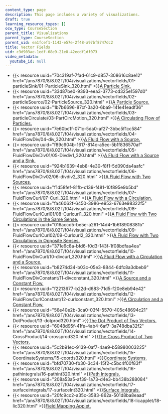```yaml
---
content_type: page
description: This page includes a variety of visualizations.
draft: true
learning_resource_types: []
ocw_type: CourseSection
parent_title: Visualizations
parent_type: CourseSection
parent_uid: ea1fcef1-1143-e57e-2f48-a97bf8747dc2
title: Vector Fields
uid: c3d903ae-1edf-68e9-21e8-42ecdf1df073
video_metadata:
  youtube_id: null
---
```

*   {{< resource uuid="70c319af-7fad-61c9-d857-308616c8ae12" href="/ans7870/8/8.02T/f04/visualizations/vectorfields/01-particleSink/01-ParticleSink_320.html" >}}[A Particle Sink.](/ans7870/8/8.02T/f04/visualizations/vectorfields/01-particleSink/01-ParticleSink_320.html)
*   {{< resource uuid="33d87be0-9393-eea3-3773-cd325e1597d0" href="/ans7870/8/8.02T/f04/visualizations/vectorfields/02-particleSource/02-ParticleSource_320.html" >}}[A Particle Source.](/ans7870/8/8.02T/f04/visualizations/vectorfields/02-particleSource/02-ParticleSource_320.html)
*   {{< resource uuid="1b7b6696-87cf-3a20-6ba9-141e41eadf36" href="/ans7870/8/8.02T/f04/visualizations/vectorfields/03-particleCirculate/03-PartCircMotion_320.html" >}}[A Circulating Flow of Particles.](/ans7870/8/8.02T/f04/visualizations/vectorfields/03-particleCirculate/03-PartCircMotion_320.html)
*   {{< resource uuid="7e60bc1f-071c-5da0-af27-3bbc5f1cc584" href="/ans7870/8/8.02T/f04/visualizations/vectorfields/04-FluidFlowDiv/04-div_320.html" >}}[A Fluid Flow with a Source.](/ans7870/8/8.02T/f04/visualizations/vectorfields/04-FluidFlowDiv/04-div_320.html)
*   {{< resource uuid="f89c904b-1617-814c-a5ec-5b1f836570af" href="/ans7870/8/8.02T/f04/visualizations/vectorfields/05-FluidFlowDivDiv01/05-Divdiv1_320.html" >}}[A Fluid Flow with a Source and a Sink.](/ans7870/8/8.02T/f04/visualizations/vectorfields/05-FluidFlowDivDiv01/05-Divdiv1_320.html)
*   {{< resource uuid="924b1639-4eb8-4e30-f8f1-5d090da4aafc" href="/ans7870/8/8.02T/f04/visualizations/vectorfields/06-FluidFlowDivDiv02/06-divdiv2_320.html" >}}[A Fluid Flow with Two Sources.](/ans7870/8/8.02T/f04/visualizations/vectorfields/06-FluidFlowDivDiv02/06-divdiv2_320.html)
*   {{< resource uuid="f1d58fef-81fb-c139-f481-10f895e9b5bd" href="/ans7870/8/8.02T/f04/visualizations/vectorfields/07-FluidFlowCurl/07-Curl_320.html" >}}[A Fluid Flow with a Circulation.](/ans7870/8/8.02T/f04/visualizations/vectorfields/07-FluidFlowCurl/07-Curl_320.html)
*   {{< resource uuid="fa46062f-6450-3986-e953-6763e98322f5" href="/ans7870/8/8.02T/f04/visualizations/vectorfields/08-FluidFlowCurlCurl01/08-Curlcurl1_320.html" >}}[A Fluid Flow with Two Circulations in the Same Sense.](/ans7870/8/8.02T/f04/visualizations/vectorfields/08-FluidFlowCurlCurl01/08-Curlcurl1_320.html)
*   {{< resource uuid="016accd5-be5e-a261-14d4-1b618908381b" href="/ans7870/8/8.02T/f04/visualizations/vectorfields/09-FluidFlowCurlCurl02/09-Curlcurl2_320.html" >}}[A Fluid Flow with Two Circulations in Opposite Senses.](/ans7870/8/8.02T/f04/visualizations/vectorfields/09-FluidFlowCurlCurl02/09-Curlcurl2_320.html)
*   {{< resource uuid="371e6c8a-bfd6-f0d3-143f-1f08bdfaa4ea" href="/ans7870/8/8.02T/f04/visualizations/vectorfields/10-FluidFlowDivCurl/10-divcurl_320.html" >}}[A Fluid Flow with a Circulation and a Source.](/ans7870/8/8.02T/f04/visualizations/vectorfields/10-FluidFlowDivCurl/10-divcurl_320.html)
*   {{< resource uuid="b8274d34-b03c-05e3-8844-6dfc8a3dbeb9" href="/ans7870/8/8.02T/f04/visualizations/vectorfields/11-FluidFlowDivConstant/11-divconstant_320.html" >}}[A Source and a Constant Flow.](/ans7870/8/8.02T/f04/visualizations/vectorfields/11-FluidFlowDivConstant/11-divconstant_320.html)
*   {{< resource uuid="f2213677-b22d-d683-71d5-f20e8eb94e42" href="/ans7870/8/8.02T/f04/visualizations/vectorfields/12-FluidFlowCurlConstant/12-curlconstant_320.html" >}}[A Circulation and a Constant Flow.](/ans7870/8/8.02T/f04/visualizations/vectorfields/12-FluidFlowCurlConstant/12-curlconstant_320.html)
*   {{< resource uuid="56e40e2b-3ca0-03f4-5570-405c48694c21" href="/ans7870/8/8.02T/f04/visualizations/vectorfields/13-DotProduct/13-dotprod320.html" >}}[The Dot Product of Two Vectors.](/ans7870/8/8.02T/f04/visualizations/vectorfields/13-DotProduct/13-dotprod320.html)
*   {{< resource uuid="6048d95f-41fe-4ab4-6af7-3a748dba32f2" href="/ans7870/8/8.02T/f04/visualizations/vectorfields/14-CrossProduct/14-crossprod320.html" >}}[The Cross Product of Two Vectors.](/ans7870/8/8.02T/f04/visualizations/vectorfields/14-CrossProduct/14-crossprod320.html)
*   {{< resource uuid="5c2b91ec-9139-0af7-4ae9-b58980003225" href="/ans7870/8/8.02T/f04/visualizations/vectorfields/15-CoordinateSystems/15-coords320.html" >}}[Coordinate Systems.](/ans7870/8/8.02T/f04/visualizations/vectorfields/15-CoordinateSystems/15-coords320.html)
*   {{< resource uuid="bfd70730-fb30-3c34-15f2-c5bc4f00f83f" href="/ans7870/8/8.02T/f04/visualizations/vectorfields/16-pathintegrals/16-pathint320.html" >}}[Path Integrals.](/ans7870/8/8.02T/f04/visualizations/vectorfields/16-pathintegrals/16-pathint320.html)
*   {{< resource uuid="208a53a5-af39-1a73-d4e3-bb438b288084" href="/ans7870/8/8.02T/f04/visualizations/vectorfields/17-surfaceintegrals/17-surfaceInt320.html" >}}[Surface Integrals.](/ans7870/8/8.02T/f04/visualizations/vectorfields/17-surfaceintegrals/17-surfaceInt320.html)
*   {{< resource uuid="20fc9cc2-a35c-3583-862a-501d8ba8eaad" href="/ans7870/8/8.02T/f04/visualizations/vectorfields/18-licapplet/18-lic320.html" >}}[Field Mapping Applet.](/ans7870/8/8.02T/f04/visualizations/vectorfields/18-licapplet/18-lic320.html)